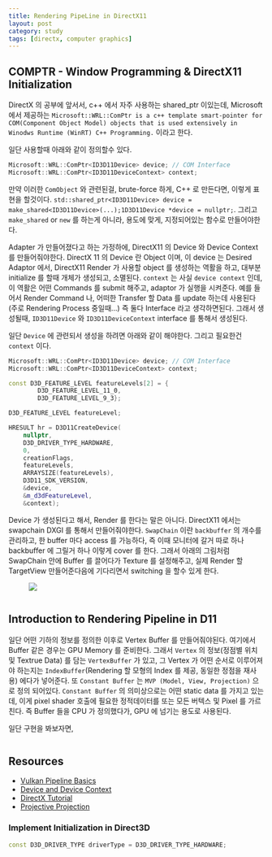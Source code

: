 ```yaml
---
title: Rendering PipeLine in DirectX11
layout: post
category: study
tags: [directx, computer graphics]
---
```


## COMPTR - Window Programming & DirectX11 Initialization

DirectX 의 공부에 앞서서, c++ 에서 자주 사용하는 shared_ptr 이있는데, Microsoft 에서 제공하는 `Microsoft::WRL::ComPtr is a c++ template smart-pointer for COM(Component Object Model) objects that is used extensively in Winodws Runtime (WinRT) C++ Programming.` 이라고 한다.

일단 사용할때 아래와 같이 정의할수 있다.

```c++
Microsoft::WRL::ComPtr<ID3D11Device> device; // COM Interface
Microsoft::WRL::ComPtr<ID3D11DeviceContext> context;
```

만약 이러한 `ComObject` 와 관련된걸, brute-force 하게, C++ 로 만든다면, 이렇게 표현을 할것이다. `std::shared_ptr<ID3D11Device> device = make_shared<ID3D11Device>(...);1D3D11Device *device = nullptr;`. 그리고 `make_shared` or `new` 를 하는게 아니라, 용도에 맞게, 지정되어있는 함수로 만들어야한다.

Adapter 가 만들어졌다고 하는 가정하에, DirectX11 의 Device 와 Device Context 를 만들어줘야한다. DirectX 11 의 Device 란 Object 이며, 이 device 는 Desired Adaptor 에서, DirectX11 Render 가 사용할 object 를 생성하는 역활을 하고, 대부분 initialize 를 할때 개체가 생성되고, 소멸된다. `context` 는 사실 `device context` 인데, 이 역활은 어떤 Commands 를 submit 해주고, adaptor 가 실행을 시켜준다. 예를 들어서 Render Command 나, 어떠한 Transfer 할 Data 를 update 하는데 사용된다 (주로 Rendering Process 중일때...) 즉 둘다 Interface 라고 생각하면된다. 그래서 생성될때, `ID3D11Device` 와 `ID3D11DeviceContext` interface 를 통해서 생성된다.

일단 `Device` 에 관련되서 생성을 하려면 아래와 같이 해야한다. 그리고 필요한건 `context` 이다.

```c++
Microsoft::WRL::ComPtr<ID3D11Device> device; // COM Interface
Microsoft::WRL::ComPtr<ID3D11DeviceContext> context;

const D3D_FEATURE_LEVEL featureLevels[2] = {
        D3D_FEATURE_LEVEL_11_0,
        D3D_FEATURE_LEVEL_9_3};

D3D_FEATURE_LEVEL featureLevel;

HRESULT hr = D3D11CreateDevice(
    nullptr,
    D3D_DRIVER_TYPE_HARDWARE,
    0,
    creationFlags,
    featureLevels,
    ARRAYSIZE(featureLevels),
    D3D11_SDK_VERSION,
    &device,
    &m_d3dFeatureLevel,
    &context);
```

Device 가 생성된다고 해서, Render 를 한다는 말은 아니다. DirectX11 에서는 swapchain DXGI 를 통해서 만들어줘야한다.
 `SwapChain` 이란 `backbuffer` 의 개수를 관리하고, 한 buffer 마다 access 를 가능하다, 즉 이때 모니터에 갈거 따로 하나 backbuffer 에 그릴거 하나 이렇게 cover 를 한다. 그래서 아래의 그림처럼 SwapChain 안에 Buffer 를 끌어다가 Texture 를 설정해주고, 실제 Render 할 TargetView 만들어준다음에 기다리면서 switching 을 할수 있게 한다.

<figure>
  <img src = "../../../assets/img/photo/7-31-2023/architecture.png">
</figure>

```c++

```

## Introduction to Rendering Pipeline in D11

일단 어떤 기하의 정보를 정의한 이후로 Vertex Buffer 를 만들어줘야된다. 여기에서 Buffer 같은 경우는 GPU Memory 를 준비한다. 그래서 `Vertex` 의 정보(정점별 위치 및 Textrue Data) 를 담는 `VertexBuffer` 가 있고, 그 Vertex 가 어떤 순서로 이루어져야 하는지는 `IndexBuffer`(Rendering 할 모형의 Index 를 제공, 동일한 정점을 재사용) 에다가 넣어준다. 또 `Constant Buffer` 는 `MVP (Model, View, Projection)` 으로 정의 되어있다. `Constant Buffer` 의 의미상으로는 어떤 static data 를 가지고 있는데, 이게 pixel shader 호출에 필요한 정적데이터를 또는 모든 버텍스 및 Pixel 를 가르친다. 즉 Buffer 들을 CPU 가 정의했다가, GPU 에 넘기는 용도로 사용된다.

일단 구현을 봐보자면,

```c++

```

## Resources

- [Vulkan Pipeline Basics](https://vulkan-tutorial.com/Drawing_a_triangle/Graphics_pipeline_basics/Introduction)
- [Device and Device Context](https://www.milty.nl/grad_guide/basic_implementation/d3d11/device.html)
- [DirectX Tutorial](http://www.directxtutorial.com/Lesson.aspx?lessonid=111-4-1)
- [Projective Projection](https://en.wikipedia.org/wiki/Transformation_matrix#Perspective_projection)

### Implement Initialization in Direct3D
```c++
const D3D_DRIVER_TYPE driverType = D3D_DRIVER_TYPE_HARDWARE;

```

